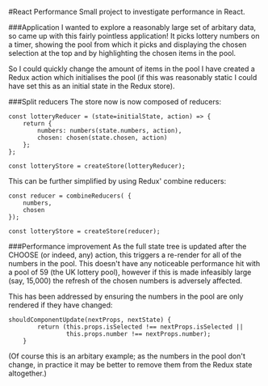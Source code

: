 #React Performance
Small project to investigate performance in React.

###Application
I wanted to explore a reasonably large set of arbitary data, so came up with this fairly pointless application! It picks lottery numbers on a timer, showing the pool from which it picks and displaying the chosen selection at the top and by highlighting the chosen items in the pool.

So I could quickly change the amount of items in the pool I have created a Redux action which initialises the pool (if this was reasonably static I could have set this as an initial state in the Redux store). 

###Split reducers
The store now is now composed of reducers:

~~~
const lotteryReducer = (state=initialState, action) => {
    return {
        numbers: numbers(state.numbers, action),
        chosen: chosen(state.chosen, action)
    };
};

const lotteryStore = createStore(lotteryReducer);
~~~

This can be further simplified by using Redux' combine reducers:

~~~
const reducer = combineReducers( {
    numbers, 
    chosen
});

const lotteryStore = createStore(reducer);
~~~

###Performance improvement
As the full state tree is updated after the CHOOSE (or indeed, any) action, this triggers a re-render for all of the numbers in the pool. This doesn't have any noticeable performance hit with a pool of 59 (the UK lottery pool), however if this is made infeasibly large (say, 15,000) the refresh of the chosen numbers is adversely affected.

This has been addressed by ensuring the numbers in the pool are only rendered if they have changed:

~~~
shouldComponentUpdate(nextProps, nextState) {
        return (this.props.isSelected !== nextProps.isSelected || 
                this.props.number !== nextProps.number); 
    }
~~~

(Of course this is an arbitary example; as the numbers in the pool don't change, in practice it may be better to remove them from the Redux state altogether.) 
